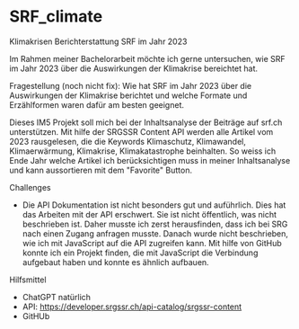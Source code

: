 # SRF_climate
Klimakrisen Berichterstattung SRF im Jahr 2023

Im Rahmen meiner Bachelorarbeit möchte ich gerne untersuchen, wie SRF im Jahr 2023 über die Auswirkungen der Klimakrise bereichtet hat. 

Fragestellung (noch nicht fix): Wie hat SRF im Jahr 2023 über die Auswirkungen der Klimakrise berichtet und welche Formate und Erzählformen waren dafür am besten geeignet.

Dieses IM5 Projekt soll mich bei der Inhaltsanalyse der Beiträge auf srf.ch unterstützen. Mit hilfe der SRGSSR Content API werden alle Artikel vom 2023 rausgelesen, die die Keywords Klimaschutz, Klimawandel, Klimaerwärmung, Klimakrise, Klimakatastrophe beinhalten. So weiss ich Ende Jahr welche Artikel ich berücksichtigen muss in meiner Inhaltsanalyse und kann aussortieren mit dem "Favorite" Button.

Challenges

- Die API Dokumentation ist nicht besonders gut und auführlich. Dies hat das Arbeiten mit der API erschwert.
 Sie ist nicht öffentlich, was nicht beschrieben ist. Daher musste ich zerst herausfinden, dass ich bei SRG nach einen Zugang anfragen musste. Danach wurde nicht beschrieben, wie ich mit JavaScript auf die API zugreifen kann. Mit hilfe von GitHub konnte ich ein Projekt finden, die mit JavaScript die Verbindung aufgebaut haben und konnte es ähnlich aufbauen.

Hilfsmittel

- ChatGPT natürlich
- API: https://developer.srgssr.ch/api-catalog/srgssr-content
- GitHUb 

